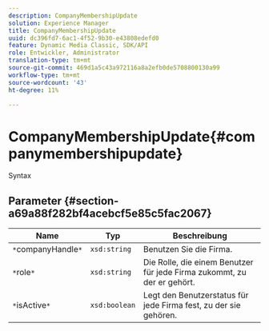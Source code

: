 ```yaml
---
description: CompanyMembershipUpdate
solution: Experience Manager
title: CompanyMembershipUpdate
uuid: dc396fd7-6ac1-4f52-9b30-e43808edefd0
feature: Dynamic Media Classic, SDK/API
role: Entwickler, Administrator
translation-type: tm+mt
source-git-commit: 469d1a5c43a972116a8a2efb0de5708800130a99
workflow-type: tm+mt
source-wordcount: '43'
ht-degree: 11%

---
```



# CompanyMembershipUpdate{#companymembershipupdate}

Syntax

## Parameter {#section-a69a88f282bf4acebcf5e85c5fac2067}

| Name | Typ | Beschreibung |
|---|---|---|
| `*`companyHandle`*` | `xsd:string` | Benutzen Sie die Firma. |
| `*`role`*` | `xsd:string` | Die Rolle, die einem Benutzer für jede Firma zukommt, zu der er gehört. |
| `*`isActive`*` | `xsd:boolean` | Legt den Benutzerstatus für jede Firma fest, zu der sie gehören. |

